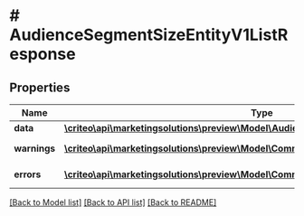 # # AudienceSegmentSizeEntityV1ListResponse

## Properties

Name | Type | Description | Notes
------------ | ------------- | ------------- | -------------
**data** | [**\criteo\api\marketingsolutions\preview\Model\AudienceSegmentSizeEntityV1Resource[]**](AudienceSegmentSizeEntityV1Resource.md) |  | [optional]
**warnings** | [**\criteo\api\marketingsolutions\preview\Model\CommonProblem[]**](CommonProblem.md) |  | [optional] [readonly]
**errors** | [**\criteo\api\marketingsolutions\preview\Model\CommonProblem[]**](CommonProblem.md) |  | [optional] [readonly]

[[Back to Model list]](../../README.md#models) [[Back to API list]](../../README.md#endpoints) [[Back to README]](../../README.md)
